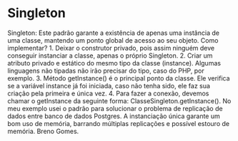 # Singleton
Singleton:  Este padrão garante a existência de apenas uma instância de uma classe, mantendo um ponto global de acesso ao seu objeto.  Como implementar?  1. Deixar o construtor privado, pois assim ninguém deve conseguir instanciar a classe, apenas o próprio Singleton.  2. Criar um atributo privado e estático do mesmo tipo da classe (instance). Algumas linguagens não tipadas não irão precisar do tipo, caso do PHP, por exemplo.  3. Método getInstance() é o principal ponto da classe. Ele verifica se a variável instance já foi iniciada, caso não tenha sido, ele faz sua criação pela primeira e única vez.  4. Para fazer a conexão, devemos chamar o getInstance da seguinte forma: ClasseSingleton.getInstance().   No meu exemplo usei o padrão para solucionar o problema de replicação de dados entre banco de dados Postgres. A instanciação única garante um bom uso de memória, barrando múltiplas replicações e possível estouro de memória.  Breno Gomes.
